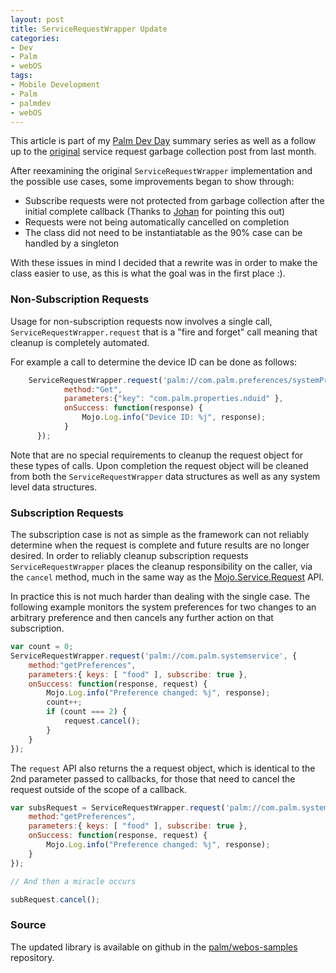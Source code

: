 ```yaml
---
layout: post
title: ServiceRequestWrapper Update
categories:
- Dev
- Palm
- webOS
tags:
- Mobile Development
- Palm
- palmdev
- webOS
---
```


This article is part of my [Palm Dev Day](http://www.incaseofstairs.com/tag/palmdev/) summary series as well as a follow up to the [original](http://www.incaseofstairs.com/2010/04/garbage-collection-gotchas-in-webos/) service request garbage collection post from last month.

After reexamining the original `ServiceRequestWrapper` implementation and the possible use cases, some improvements began to show through:


- Subscribe requests were not protected from garbage collection after the initial complete callback (Thanks to [Johan](http://www.incaseofstairs.com/2010/04/garbage-collection-gotchas-in-webos/#comment-122) for pointing this out)
- Requests were not being automatically cancelled on completion
- The class did not need to be instantiatable as the 90% case can be handled by a singleton

With these issues in mind I decided that a rewrite was in order to make the class easier to use, as this is what the goal was in the first place :).

### Non-Subscription Requests

Usage for non-subscription requests now involves a single call, `ServiceRequestWrapper.request` that is a "fire and forget" call meaning that cleanup is completely automated.

For example a call to determine the device ID can be done as follows:

```javascript
    ServiceRequestWrapper.request('palm://com.palm.preferences/systemProperties', {
            method:"Get",
            parameters:{"key": "com.palm.properties.nduid" },
            onSuccess: function(response) {
                Mojo.Log.info("Device ID: %j", response);
            }
      });
```

Note that are no special requirements to cleanup the request object for these types of calls. Upon completion the request object will be cleaned from both the `ServiceRequestWrapper` data structures as well as any system level data structures.

### Subscription Requests

The subscription case is not as simple as the framework can not reliably determine when the request is complete and future results are no longer desired. In order to reliably cleanup subscription requests `ServiceRequestWrapper` places the cleanup responsibility on the caller, via the `cancel` method, much in the same way as the [Mojo.Service.Request](http://developer.palm.com/index.php?option=com_content&view=article&id=1867&Itemid=256) API.

In practice this is not much harder than dealing with the single case. The following example monitors the system preferences for two changes to an arbitrary preference and then cancels any further action on that subscription.

```javascript
var count = 0;
ServiceRequestWrapper.request('palm://com.palm.systemservice', {
    method:"getPreferences",
    parameters:{ keys: [ "food" ], subscribe: true },
    onSuccess: function(response, request) {
        Mojo.Log.info("Preference changed: %j", response);
        count++;
        if (count === 2) {
            request.cancel();
        }
    }
});
```

The `request` API also returns the a request object, which is identical to the 2nd parameter passed to callbacks, for those that need to cancel the request outside of the scope of a callback.

```javascript
var subsRequest = ServiceRequestWrapper.request('palm://com.palm.systemservice', {
    method:"getPreferences",
    parameters:{ keys: [ "food" ], subscribe: true },
    onSuccess: function(response, request) {
        Mojo.Log.info("Preference changed: %j", response);
    }
});

// And then a miracle occurs

subRequest.cancel();
```

### Source

The updated library is available on github in the [palm/webos-samples](http://github.com/palm/webos-samples/tree/master/tipsAndTricks/service-request-wrapper/) repository.

